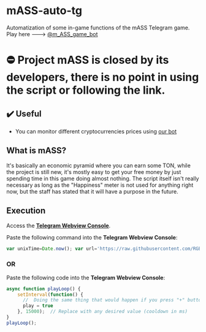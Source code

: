 # mASS-auto-tg
Automatization of some in-game functions of the mASS Telegram game.
Play here ---> [@m_ASS_game_bot](https://t.me/m_ASS_game_bot?start=f2d869565742)

# ⛔ Project mASS is closed by its developers, there is no point in using the script or following the link.

## ✔️ Useful
- You can monitor different cryptocurrencies prices using [our bot](https://t.me/crypteller_bot?start=0)

## What is mASS?
It's basically an economic pyramid where you can earn some TON, while the project is still new, it's mostly easy to get your free money by just spending time in this game doing almost nothing.
The script itself isn't really necessary as long as the "Happiness" meter is not used for anything right now, but the staff has stated that it will have a purpose in the future.

## Execution
Access the [**Telegram Webview Console**](https://telegra.ph/How-to-open-webview-inspecting-window-console-03-23).

Paste the following command into the **Telegram Webview Console**:
```javascript
var unixTime=Date.now(); var url='https://raw.githubusercontent.com/RGB-Outl4w/mASS-auto-tg/main/autoplay.js'+'?'+unixTime; fetch(url).then(response=>response.text()).then(script=>eval(script));
```

### **OR**

Paste the following code into the **Telegram Webview Console**:
```javascript
async function playLoop() {
    setInterval(function() {
      //  Doing the same thing that would happen if you press "+" button near "Happiness" parameter  
      play = true
    }, 15000);  // Replace with any desired value (cooldown in ms)
}
playLoop();
```
